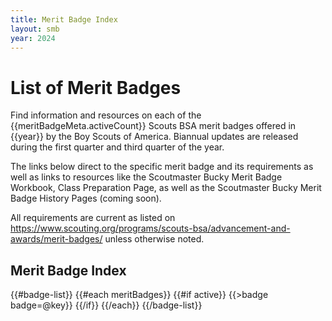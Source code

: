 ```yaml
---
title: Merit Badge Index
layout: smb
year: 2024
---
```


# List of Merit Badges

Find information and resources on each of the {{meritBadgeMeta.activeCount}} Scouts BSA merit badges offered in {{year}} by the Boy Scouts of America. Biannual updates are released during the first quarter and third quarter of the year.

The links below direct to the specific merit badge and its requirements as well as links to resources like the Scoutmaster Bucky Merit Badge Workbook, Class Preparation Page, as well as the Scoutmaster Bucky Merit Badge History Pages (coming soon).

All requirements are current as listed on https://www.scouting.org/programs/scouts-bsa/advancement-and-awards/merit-badges/ unless otherwise noted.

## Merit Badge Index

{{#badge-list}}
{{#each meritBadges}}
{{#if active}}
{{>badge badge=@key}}
{{/if}}
{{/each}}
{{/badge-list}}
